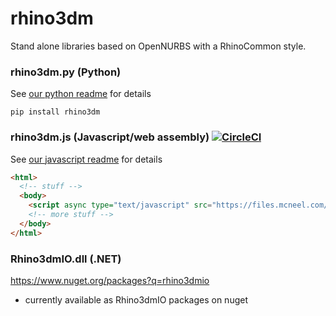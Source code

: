 # rhino3dm
Stand alone libraries based on OpenNURBS with a RhinoCommon style.

### rhino3dm.py (Python)
See [our python readme](RHINO3DM.PY.md) for details

`pip install rhino3dm`


### rhino3dm.js (Javascript/web assembly) [![CircleCI](https://circleci.com/gh/mcneel/rhino3dm/tree/master.svg?style=shield&circle-token=53733a2fe2cf99a11808d1e5210bc1aeb3f13ea9)](https://circleci.com/gh/mcneel/rhino3dm/tree/master)
See [our javascript readme](RHINO3DM.JS.md) for details
```html
<html>
  <!-- stuff -->
  <body>
    <script async type="text/javascript" src="https://files.mcneel.com/rhino3dm/js/latest/rhino3dm.js"></script>
    <!-- more stuff -->
  </body>
</html>
```


### Rhino3dmIO.dll (.NET)
https://www.nuget.org/packages?q=rhino3dmio
  * currently available as Rhino3dmIO packages on nuget
